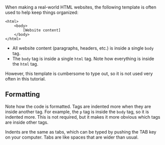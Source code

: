When making a real-world HTML websites, the following template is often used to help keep things organized:
```
<html>
    <body>
        [Website content]
    </body>
</html>
```

* All website content (paragraphs, headers, etc.) is inside a single ```body``` tag.
* The ```body``` tag is inside a single ```html``` tag. Note how everything is inside the ```html``` tag.

However, this template is cumbersome to type out, so it is not used very often in this tutorial.

## Formatting

Note how the code is formatted. Tags are indented more when they are inside another tag. For example, the ```p``` tag is inside the ```body``` tag, so it is indented more. This is not required, but it makes it more obvious which tags are inside other tags.

Indents are the same as tabs, which can be typed by pushing the TAB key on your computer. Tabs are like spaces that are wider than usual.